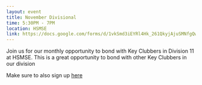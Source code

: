 ```yaml
---
layout: event
title: November Divisional
time: 5:30PM - 7PM
location: HSMSE
link: https://docs.google.com/forms/d/1vkSmd3iEYRl4Hk_261QkyjAjuSMNfgQwlibx3-sAJR8/viewform
---
```

Join us for our monthly opportunity to bond with Key Clubbers in Division 11 at HSMSE. This is a great opportunity to bond with other Key Clubbers in our division

Make sure to also sign up [here](https://docs.google.com/forms/d/1o5ZRB3TGqzwlq3BPrM3zgewqaMEKCgrbzKbA9TuuEOg/viewform)